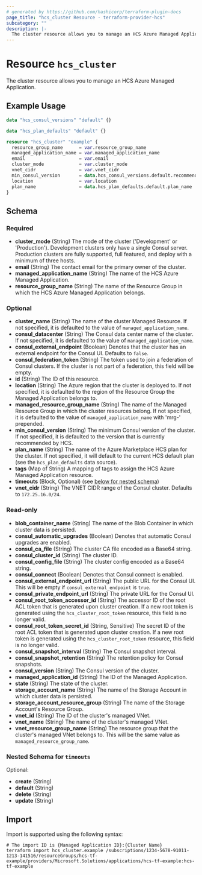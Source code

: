 ```yaml
---
# generated by https://github.com/hashicorp/terraform-plugin-docs
page_title: "hcs_cluster Resource - terraform-provider-hcs"
subcategory: ""
description: |-
  The cluster resource allows you to manage an HCS Azure Managed Application.
---
```


# Resource `hcs_cluster`

The cluster resource allows you to manage an HCS Azure Managed Application.

## Example Usage

```terraform
data "hcs_consul_versions" "default" {}

data "hcs_plan_defaults" "default" {}

resource "hcs_cluster" "example" {
  resource_group_name      = var.resource_group_name
  managed_application_name = var.managed_application_name
  email                    = var.email
  cluster_mode             = var.cluster_mode
  vnet_cidr                = var.vnet_cidr
  min_consul_version       = data.hcs_consul_versions.default.recommended
  location                 = var.location
  plan_name                = data.hcs_plan_defaults.default.plan_name
}
```

<!-- schema generated by tfplugindocs -->
## Schema

### Required

- **cluster_mode** (String) The mode of the cluster ('Development' or 'Production'). Development clusters only have a single Consul server. Production clusters are fully supported, full featured, and deploy with a minimum of three hosts.
- **email** (String) The contact email for the primary owner of the cluster.
- **managed_application_name** (String) The name of the HCS Azure Managed Application.
- **resource_group_name** (String) The name of the Resource Group in which the HCS Azure Managed Application belongs.

### Optional

- **cluster_name** (String) The name of the cluster Managed Resource. If not specified, it is defaulted to the value of `managed_application_name`.
- **consul_datacenter** (String) The Consul data center name of the cluster. If not specified, it is defaulted to the value of `managed_application_name`.
- **consul_external_endpoint** (Boolean) Denotes that the cluster has an external endpoint for the Consul UI. Defaults to `false`.
- **consul_federation_token** (String) The token used to join a federation of Consul clusters. If the cluster is not part of a federation, this field will be empty.
- **id** (String) The ID of this resource.
- **location** (String) The Azure region that the cluster is deployed to. If not specified, it is defaulted to the region of the Resource Group the Managed Application belongs to.
- **managed_resource_group_name** (String) The name of the Managed Resource Group in which the cluster resources belong. If not specified, it is defaulted to the value of `managed_application_name` with 'mrg-' prepended.
- **min_consul_version** (String) The minimum Consul version of the cluster. If not specified, it is defaulted to the version that is currently recommended by HCS.
- **plan_name** (String) The name of the Azure Marketplace HCS plan for the cluster. If not specified, it will default to the current HCS default plan (see the `hcs_plan_defaults` data source).
- **tags** (Map of String) A mapping of tags to assign the HCS Azure Managed Application resource.
- **timeouts** (Block, Optional) (see [below for nested schema](#nestedblock--timeouts))
- **vnet_cidr** (String) The VNET CIDR range of the Consul cluster. Defaults to `172.25.16.0/24`.

### Read-only

- **blob_container_name** (String) The name of the Blob Container in which cluster data is persisted.
- **consul_automatic_upgrades** (Boolean) Denotes that automatic Consul upgrades are enabled.
- **consul_ca_file** (String) The cluster CA file encoded as a Base64 string.
- **consul_cluster_id** (String) The cluster ID.
- **consul_config_file** (String) The cluster config encoded as a Base64 string.
- **consul_connect** (Boolean) Denotes that Consul connect is enabled.
- **consul_external_endpoint_url** (String) The public URL for the Consul UI. This will be empty if `consul_external_endpoint` is `true`.
- **consul_private_endpoint_url** (String) The private URL for the Consul UI.
- **consul_root_token_accessor_id** (String) The accessor ID of the root ACL token that is generated upon cluster creation. If a new root token is generated using the `hcs_cluster_root_token` resource, this field is no longer valid.
- **consul_root_token_secret_id** (String, Sensitive) The secret ID of the root ACL token that is generated upon cluster creation. If a new root token is generated using the `hcs_cluster_root_token` resource, this field is no longer valid.
- **consul_snapshot_interval** (String) The Consul snapshot interval.
- **consul_snapshot_retention** (String) The retention policy for Consul snapshots.
- **consul_version** (String) The Consul version of the cluster.
- **managed_application_id** (String) The ID of the Managed Application.
- **state** (String) The state of the cluster.
- **storage_account_name** (String) The name of the Storage Account in which cluster data is persisted.
- **storage_account_resource_group** (String) The name of the Storage Account's Resource Group.
- **vnet_id** (String) The ID of the cluster's managed VNet.
- **vnet_name** (String) The name of the cluster's managed VNet.
- **vnet_resource_group_name** (String) The resource group that the cluster's managed VNet belongs to. This will be the same value as `managed_resource_group_name`.

<a id="nestedblock--timeouts"></a>
### Nested Schema for `timeouts`

Optional:

- **create** (String)
- **default** (String)
- **delete** (String)
- **update** (String)

## Import

Import is supported using the following syntax:

```shell
# The import ID is {Managed Application ID}:{Cluster Name}
terraform import hcs_cluster.example /subscriptions/1234-5678-91011-1213-141516/resourceGroups/hcs-tf-example/providers/Microsoft.Solutions/applications/hcs-tf-example:hcs-tf-example
```
